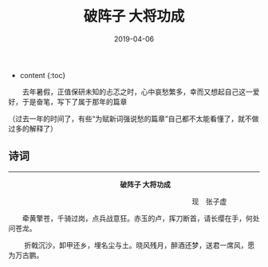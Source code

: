 ﻿---
layout: post
title:  "破阵子 大将功成"
date:   2019-04-06
categories: 其他
tag: 诗词画意
---

* content
{:toc}

&emsp;&emsp;去年暑假，正值保研未知的忐忑之时，心中哀愁繁多，幸而又想起自己这一爱好，于是奋笔，写下了属于那年的篇章

（过去一年的时间了，有些“为赋新词强说愁的篇章”自己都不太能看懂了，就不做过多的解释了）

## 诗词

----

&emsp;&emsp;&emsp;&emsp;&emsp;&emsp;&emsp;&emsp;&emsp;&emsp;&emsp;&emsp;&emsp;&emsp;&emsp;&emsp;**破阵子 大将功成**

&emsp;&emsp;&emsp;&emsp;&emsp;&emsp;&emsp;&emsp;&emsp;&emsp;&emsp;&emsp;&emsp;&emsp;&emsp;&emsp;&emsp;&emsp;&emsp;&emsp;&emsp;&emsp;&emsp;&emsp;&emsp;&emsp;
现&emsp;张子虚

&emsp;&emsp;牵黄擎苍，千骑过岗，点兵战意狂。赤玉的卢，挥刀断首，请长缨在手，何处问苍龙。

&emsp;&emsp;
折戟沉沙，卸甲还乡，埋名尘与土。晓风残月，醉酒还梦，送君一席风，愿为万古鹏。

&emsp;

&emsp;

